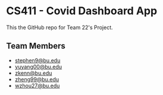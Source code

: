 CS411 - Covid Dashboard App
===================

This the GitHub repo for Team 22's Project.

Team Members
--------------
- stephen9@bu.edu
- yuyang00@bu.edu
- zkenn@bu.edu
- zheng99@bu.edu
- wzhou27@bu.edu
